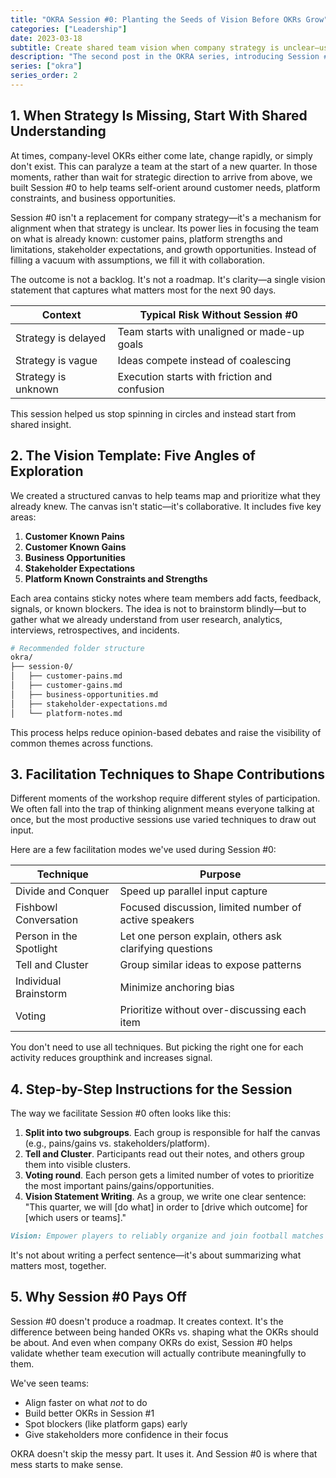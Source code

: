 ```yaml
---
title: "OKRA Session #0: Planting the Seeds of Vision Before OKRs Grow"
categories: ["Leadership"]
date: 2023-03-18
subtitle: Create shared team vision when company strategy is unclear—using collaborative workshops to align on customer pains, business opportunities, and platform constraints
description: "The second post in the OKRA series, introducing Session #0 as a practical workshop for teams to create shared vision and context when company strategy is unclear."
series: ["okra"]
series_order: 2
---
```


## 1. When Strategy Is Missing, Start With Shared Understanding

At times, company-level OKRs either come late, change rapidly, or simply don't exist. This can paralyze a team at the start of a new quarter. In those moments, rather than wait for strategic direction to arrive from above, we built Session #0 to help teams self-orient around customer needs, platform constraints, and business opportunities.

Session #0 isn't a replacement for company strategy—it's a mechanism for alignment when that strategy is unclear. Its power lies in focusing the team on what is already known: customer pains, platform strengths and limitations, stakeholder expectations, and growth opportunities. Instead of filling a vacuum with assumptions, we fill it with collaboration.

The outcome is not a backlog. It's not a roadmap. It's clarity—a single vision statement that captures what matters most for the next 90 days.

| Context             | Typical Risk Without Session #0              |
| ------------------- | -------------------------------------------- |
| Strategy is delayed | Team starts with unaligned or made-up goals  |
| Strategy is vague   | Ideas compete instead of coalescing          |
| Strategy is unknown | Execution starts with friction and confusion |

This session helped us stop spinning in circles and instead start from shared insight.

## 2. The Vision Template: Five Angles of Exploration

We created a structured canvas to help teams map and prioritize what they already knew. The canvas isn't static—it's collaborative. It includes five key areas:

1. **Customer Known Pains**
2. **Customer Known Gains**
3. **Business Opportunities**
4. **Stakeholder Expectations**
5. **Platform Known Constraints and Strengths**

Each area contains sticky notes where team members add facts, feedback, signals, or known blockers. The idea is not to brainstorm blindly—but to gather what we already understand from user research, analytics, interviews, retrospectives, and incidents.

```bash
# Recommended folder structure
okra/
├── session-0/
│   ├── customer-pains.md
│   ├── customer-gains.md
│   ├── business-opportunities.md
│   ├── stakeholder-expectations.md
│   └── platform-notes.md
```

This process helps reduce opinion-based debates and raise the visibility of common themes across functions.

## 3. Facilitation Techniques to Shape Contributions

Different moments of the workshop require different styles of participation. We often fall into the trap of thinking alignment means everyone talking at once, but the most productive sessions use varied techniques to draw out input.

Here are a few facilitation modes we've used during Session #0:

| Technique               | Purpose                                                 |
| ----------------------- | ------------------------------------------------------- |
| Divide and Conquer      | Speed up parallel input capture                         |
| Fishbowl Conversation   | Focused discussion, limited number of active speakers   |
| Person in the Spotlight | Let one person explain, others ask clarifying questions |
| Tell and Cluster        | Group similar ideas to expose patterns                  |
| Individual Brainstorm   | Minimize anchoring bias                                 |
| Voting                  | Prioritize without over-discussing each item            |

You don't need to use all techniques. But picking the right one for each activity reduces groupthink and increases signal.

## 4. Step-by-Step Instructions for the Session

The way we facilitate Session #0 often looks like this:

1. **Split into two subgroups**. Each group is responsible for half the canvas (e.g., pains/gains vs. stakeholders/platform).
2. **Tell and Cluster**. Participants read out their notes, and others group them into visible clusters.
3. **Voting round**. Each person gets a limited number of votes to prioritize the most important pains/gains/opportunities.
4. **Vision Statement Writing**. As a group, we write one clear sentence: "This quarter, we will [do what] in order to [drive which outcome] for [which users or teams]."

```markdown
Vision: Empower players to reliably organize and join football matches with confidence, by launching core features that reduce friction, increase trust, and build community-driven growth.
```

It's not about writing a perfect sentence—it's about summarizing what matters most, together.

## 5. Why Session #0 Pays Off

Session #0 doesn't produce a roadmap. It creates context. It's the difference between being handed OKRs vs. shaping what the OKRs should be about. And even when company OKRs do exist, Session #0 helps validate whether team execution will actually contribute meaningfully to them.

We've seen teams:

- Align faster on what _not_ to do
- Build better OKRs in Session #1
- Spot blockers (like platform gaps) early
- Give stakeholders more confidence in their focus

OKRA doesn't skip the messy part. It uses it. And Session #0 is where that mess starts to make sense.
